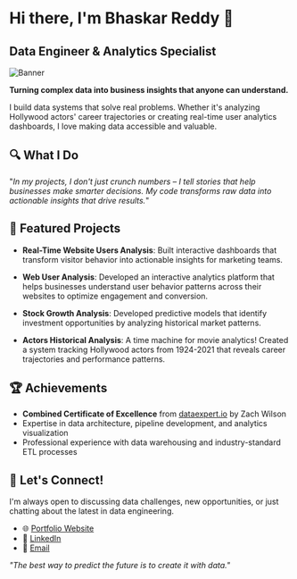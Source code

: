# Hi there, I'm Bhaskar Reddy 👋

## Data Engineer & Analytics Specialist

![Banner](https://img.shields.io/badge/Data%20Expert-Certified-brightgreen)

**Turning complex data into business insights that anyone can understand.**

I build data systems that solve real problems. Whether it's analyzing Hollywood actors' career trajectories or creating real-time user analytics dashboards, I love making data accessible and valuable.

## 🔍 What I Do

"*In my projects, I don't just crunch numbers – I tell stories that help businesses make smarter decisions. My code transforms raw data into actionable insights that drive results.*"

## 🚀 Featured Projects

- **Real-Time Website Users Analysis**: Built interactive dashboards that transform visitor behavior into actionable insights for marketing teams.

- **Web User Analysis**: Developed an interactive analytics platform that helps businesses understand user behavior patterns across their websites to optimize engagement and conversion.

- **Stock Growth Analysis**: Developed predictive models that identify investment opportunities by analyzing historical market patterns.

- **Actors Historical Analysis**: A time machine for movie analytics! Created a system tracking Hollywood actors from 1924-2021 that reveals career trajectories and performance patterns.

## 🏆 Achievements

- **Combined Certificate of Excellence** from [dataexpert.io](https://www.dataexpert.io/certification/bhaskar_reddy07/combined-excellence) by Zach Wilson
- Expertise in data architecture, pipeline development, and analytics visualization
- Professional experience with data warehousing and industry-standard ETL processes

## 💼 Let's Connect!

I'm always open to discussing data challenges, new opportunities, or just chatting about the latest in data engineering.

- 🌐 [Portfolio Website](https://tinyurl.com/bhaskar-reddy-portfolio)
- 💼 [LinkedIn](https://www.linkedin.com/in/bhaskar-reddy-vanteddu/)
- 📧 [Email](mailto:bhaskar07v@gmail.com)

*"The best way to predict the future is to create it with data."*
